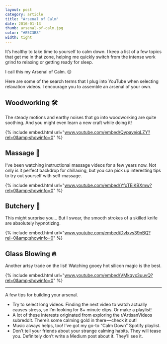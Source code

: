 ```yaml
---
layout: post
category: article
title: "Arsenal of Calm"
date: 2016-01-13
thumb: arsenal-of-calm.jpg
color: "#E5C3B8"
width: tight
---
```


It’s healthy to take time to yourself to calm down. I keep a list of a few topics that get me in that zone, helping me quickly switch from the intense work grind to relaxing or getting ready for sleep.

I call this my Arsenal of Calm. 😌

Here are some of the search terms that I plug into YouTube when selecting relaxation videos. I encourage you to assemble an arsenal of your own.

## Woodworking 🛠

The steady motions and earthy noises that go into woodworking are quite soothing. And you might even learn a new craft while doing it!

{% include embed.html url="www.youtube.com/embed/QypayeiqLZY?rel=0&amp;showinfo=0" %}


## Massage 👐

I’ve been watching instructional massage videos for a few years now. Not only is it perfect backdrop for chillaxing, but you can pick up interesting tips to try out yourself with self-massage.

{% include embed.html url="www.youtube.com/embed/YfoTEiKBXmw?rel=0&amp;showinfo=0" %}

## Butchery 🍖

This might surprise you… But I swear, the smooth strokes of a skilled knife are absolutely hypnotizing.


{% include embed.html url="www.youtube.com/embed/DvIxvs39nBQ?rel=0&amp;showinfo=0" %}

## Glass Blowing 🔥

Another artsy trade on the list! Watching gooey hot silicon magic is the best.

{% include embed.html url="www.youtube.com/embed/VMkqvx3uuvQ?rel=0&amp;showinfo=0" %}

---

A few tips for building your arsenal.

- Try to select long videos. Finding the next video to watch actually causes stress, so I’m looking for 8+ minute clips. Or make a playlist!
- A lot of these interests originated from exploring the r/ArtisanVideos subreddit. There’s some calming gold in there — check it out!
- Music always helps, too! I’ve got my go-to “Calm Down” Spotify playlist.
- Don’t tell your friends about your strange calming habits. They will tease you. Definitely don’t write a Medium post about it. They’ll see it.
